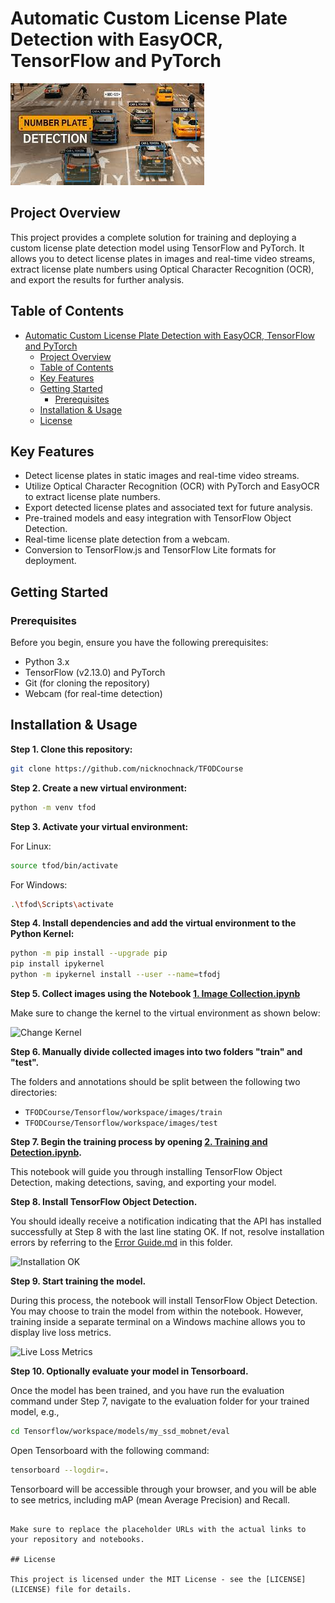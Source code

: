 

# Automatic Custom License Plate Detection with EasyOCR, TensorFlow and PyTorch

![License Plate Detection Demo](Assets\logo.jpg)

## Project Overview

This project provides a complete solution for training and deploying a custom license plate detection model using TensorFlow and PyTorch. It allows you to detect license plates in images and real-time video streams, extract license plate numbers using Optical Character Recognition (OCR), and export the results for further analysis.

## Table of Contents

- [Automatic Custom License Plate Detection with EasyOCR, TensorFlow and PyTorch](#automatic-custom-license-plate-detection-with-easyocr-tensorflow-and-pytorch)
  - [Project Overview](#project-overview)
  - [Table of Contents](#table-of-contents)
  - [Key Features](#key-features)
  - [Getting Started](#getting-started)
    - [Prerequisites](#prerequisites)
  - [Installation \&  Usage](#installation---usage)
  - [License](#license)

## Key Features

- Detect license plates in static images and real-time video streams.
- Utilize Optical Character Recognition (OCR) with PyTorch and EasyOCR to extract license plate numbers.
- Export detected license plates and associated text for future analysis.
- Pre-trained models and easy integration with TensorFlow Object Detection.
- Real-time license plate detection from a webcam.
- Conversion to TensorFlow.js and TensorFlow Lite formats for deployment.

## Getting Started

### Prerequisites

Before you begin, ensure you have the following prerequisites:

- Python 3.x
- TensorFlow (v2.13.0) and PyTorch
- Git (for cloning the repository)
- Webcam (for real-time detection)



## Installation &  Usage

**Step 1. Clone this repository:**

```sh
git clone https://github.com/nicknochnack/TFODCourse
```

**Step 2. Create a new virtual environment:**

```sh
python -m venv tfod
```

**Step 3. Activate your virtual environment:**

For Linux:

```sh
source tfod/bin/activate
```

For Windows:

```sh
.\tfod\Scripts\activate
```

**Step 4. Install dependencies and add the virtual environment to the Python Kernel:**

```sh
python -m pip install --upgrade pip
pip install ipykernel
python -m ipykernel install --user --name=tfodj
```

**Step 5. Collect images using the Notebook [1. Image Collection.ipynb](https://github.com/nicknochnack/TFODCourse/blob/main/1.%20Image%20Collection.ipynb)**

Make sure to change the kernel to the virtual environment as shown below:

![Change Kernel](https://i.imgur.com/8yac6Xl.png)

**Step 6. Manually divide collected images into two folders "train" and "test".**

The folders and annotations should be split between the following two directories:

- `TFODCourse/Tensorflow/workspace/images/train`
- `TFODCourse/Tensorflow/workspace/images/test`

**Step 7. Begin the training process by opening [2. Training and Detection.ipynb](https://github.com/nicknochnack/TFODCourse/blob/main/2.%20Training%20and%20Detection.ipynb).**

This notebook will guide you through installing TensorFlow Object Detection, making detections, saving, and exporting your model.

**Step 8. Install TensorFlow Object Detection.**

You should ideally receive a notification indicating that the API has installed successfully at Step 8 with the last line stating OK. If not, resolve installation errors by referring to the [Error Guide.md](https://github.com/nicknochnack/TFODCourse/blob/main/README.md) in this folder.

![Installation OK](https://i.imgur.com/FSQFo16.png)

**Step 9. Start training the model.**

During this process, the notebook will install TensorFlow Object Detection. You may choose to train the model from within the notebook. However, training inside a separate terminal on a Windows machine allows you to display live loss metrics.

![Live Loss Metrics](https://i.imgur.com/K0wLO57.png)

**Step 10. Optionally evaluate your model in Tensorboard.**

Once the model has been trained, and you have run the evaluation command under Step 7, navigate to the evaluation folder for your trained model, e.g.,

```sh
cd Tensorflow/workspace/models/my_ssd_mobnet/eval
```

Open Tensorboard with the following command:

```sh
tensorboard --logdir=.
```

Tensorboard will be accessible through your browser, and you will be able to see metrics, including mAP (mean Average Precision) and Recall.
```

Make sure to replace the placeholder URLs with the actual links to your repository and notebooks.

## License

This project is licensed under the MIT License - see the [LICENSE](LICENSE) file for details.
